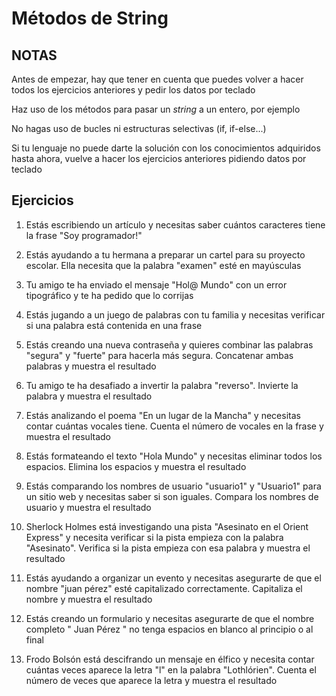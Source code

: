 # Métodos de String

## NOTAS
Antes de empezar, hay que tener en cuenta que puedes volver a hacer todos los ejercicios anteriores y pedir los datos por teclado

Haz uso de los métodos para pasar un _string_ a un entero, por ejemplo

No hagas uso de bucles ni estructuras selectivas (if, if-else...)

Si tu lenguaje no puede darte la solución con los conocimientos adquiridos hasta ahora, vuelve a hacer los ejercicios anteriores pidiendo datos por teclado

## Ejercicios
1. Estás escribiendo un artículo y necesitas saber cuántos caracteres tiene la frase "Soy programador!"

2. Estás ayudando a tu hermana a preparar un cartel para su proyecto escolar. Ella necesita que la palabra "examen" esté en mayúsculas

3. Tu amigo te ha enviado el mensaje "Hol@ Mundo" con un error tipográfico y te ha pedido que lo corrijas

4. Estás jugando a un juego de palabras con tu familia y necesitas verificar si una palabra está contenida en una frase

5. Estás creando una nueva contraseña y quieres combinar las palabras "segura" y "fuerte" para hacerla más segura. Concatenar ambas palabras y muestra el resultado

6. Tu amigo te ha desafiado a invertir la palabra "reverso". Invierte la palabra y muestra el resultado

7. Estás analizando el poema "En un lugar de la Mancha" y necesitas contar cuántas vocales tiene. Cuenta el número de vocales en la frase y muestra el resultado

8. Estás formateando el texto "Hola Mundo" y necesitas eliminar todos los espacios. Elimina los espacios y muestra el resultado

9.  Estás comparando los nombres de usuario "usuario1" y "Usuario1" para un sitio web y necesitas saber si son iguales. Compara los nombres de usuario y muestra el resultado

10. Sherlock Holmes está investigando una pista "Asesinato en el Orient Express" y necesita verificar si la pista empieza con la palabra "Asesinato". Verifica si la pista empieza con esa palabra y muestra el resultado

11. Estás ayudando a organizar un evento y necesitas asegurarte de que el nombre "juan pérez" esté capitalizado correctamente. Capitaliza el nombre y muestra el resultado

12. Estás creando un formulario y necesitas asegurarte de que el nombre completo " Juan Pérez " no tenga espacios en blanco al principio o al final

13. Frodo Bolsón está descifrando un mensaje en élfico y necesita contar cuántas veces aparece la letra "l" en la palabra "Lothlórien". Cuenta el número de veces que aparece la letra y muestra el resultado